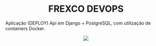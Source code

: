<h1 align="center"> FREXCO DEVOPS</h1> 
Aplicação (DEPLOY) Api em Django + PostgreSQL, com utilização de containers Docker.

<p align="center"> <img src="![image](https://user-images.githubusercontent.com/99146272/171273865-ab650999-6ebf-49a1-b72f-8bd8021f5434.png)
" /> </p>
